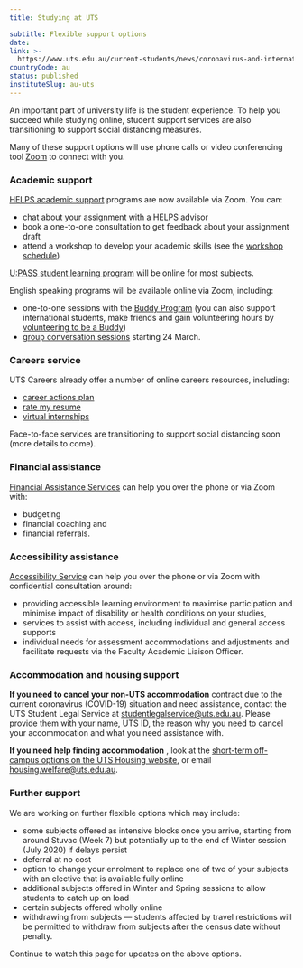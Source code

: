 ```yaml
---
title: Studying at UTS

subtitle: Flexible support options
date:  
link: >-
  https://www.uts.edu.au/current-students/news/coronavirus-and-international-travel-information
countryCode: au
status: published
instituteSlug: au-uts
---
```

An important part of university life is the student experience. To help you succeed while studying online, student support services are also transitioning to support social distancing measures.

Many of these support options will use phone calls or video conferencing tool [Zoom](https://www.uts.edu.au/current-students/managing-your-course/using-uts-systems/zoom) to connect with you.

### Academic support

[HELPS academic support](https://www.uts.edu.au/current-students/support/helps) programs are now available via Zoom. You can:

  * chat about your assignment with a HELPS advisor  
  * book a one-to-one consultation to get feedback about your assignment draft  
  * attend a workshop to develop your academic skills (see the [workshop schedule](https://www.uts.edu.au/current-students/support/helps/daily-workshops))



[U:PASS student learning program](https://www.uts.edu.au/current-students/support/upass/upass) will be online for most subjects. 

English speaking programs will be available online via Zoom, including:

  * one-to-one sessions with the [Buddy Program](https://www.uts.edu.au/current-students/support/helps/helps-uconnect) (you can also support international students, make friends and gain volunteering hours by [volunteering to be a Buddy](https://www.uts.edu.au/current-students/support/helps/helps-uconnect))  
  * [group conversation sessions](https://www.uts.edu.au/current-students/support/helps/english-speaking) starting 24 March.



### Careers service

UTS Careers already offer a number of online careers resources, including:

  * [career actions plan](https://www.uts.edu.au/current-students/opportunities/careers/resources/resources-overview/career-action-plan) 
  * [rate my resume](https://www.uts.edu.au/current-students/opportunities/careers/resources/resources-overview/rate-my-resume)
  * [virtual internships](https://www.insidesherpa.com/)



Face-to-face services are transitioning to support social distancing soon (more details to come).  

### Financial assistance

[Financial Assistance Services](https://www.uts.edu.au/current-students/support/financial-help/financial-assistance-service) can help you over the phone or via Zoom with:

  * budgeting
  * financial coaching and
  * financial referrals.   



### Accessibility assistance

[Accessibility Service](https://www.uts.edu.au/current-students/students-with-accessibility-requirements/accessibility-service) can help you over the phone or via Zoom with confidential consultation around:  

  * providing accessible learning environment to maximise participation and minimise impact of disability or health conditions on your studies,  
  * services to assist with access, including individual and general access supports  
  * individual needs for assessment accommodations and adjustments and facilitate requests via the Faculty Academic Liaison Officer.  



### Accommodation and housing support

**If you need to cancel your non-UTS accommodation** contract due to the current coronavirus (COVID-19) situation and need assistance, contact the UTS Student Legal Service at [studentlegalservice@uts.edu.au](mailto:studentlegalservice@uts.edu.au).  Please provide them with your name, UTS ID, the reason why you need to cancel your accommodation and what you need assistance with. 

**If you need help finding accommodation** , look at the [short-term off-campus options on the UTS Housing website](mailto:https://www.uts.edu.au/current-students/support/uts-housing-service/uts-housing-services/off-campus-accommodation), or email [housing.welfare@uts.edu.au](mailto:housing.welfare@uts.edu.au). 

### Further support

We are working on further flexible options which may include: 

  * some subjects offered as intensive blocks once you arrive, starting from around Stuvac (Week 7) but potentially up to the end of Winter session (July 2020) if delays persist 
  * deferral at no cost 
  * option to change your enrolment to replace one of two of your subjects with an elective that is available fully online 
  * additional subjects offered in Winter and Spring sessions to allow students to catch up on load 
  * certain subjects offered wholly online 
  * withdrawing from subjects — students affected by travel restrictions will be permitted to withdraw from subjects after the census date without penalty. 



Continue to watch this page for updates on the above options.
